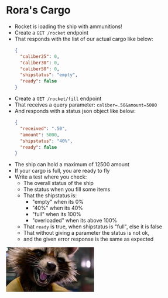 # Rora's Cargo

- Rocket is loading the ship with ammunitions!
- Create a `GET /rocket` endpoint
- That responds with the list of our actual cargo like below:
  ```json
  {
    "caliber25": 0,
    "caliber30": 0,
    "caliber50": 0,
    "shipstatus": "empty",
    "ready": false
  }
  ```
- Create a `GET /rocket/fill` endpoint
- That receives a query parameter: `caliber=.50&amount=5000`
- And responds with a status json object like below:
  ```json
  {
    "received": ".50",
    "amount": 5000,
    "shipstatus": "40%",
    "ready": false
  }
  ```
- The ship can hold a maximum of 12500 amount
- If your cargo is full, you are ready to fly
- Write a test where you check:
  - The overall status of the ship
  - The status when you fill some items
  - That the shipstatus is:
    - "empty" when its 0%
    - "40%" when its 40%
    - "full" when its 100%
    - "overloaded" when its above 100%
  - That `ready` is true, when shipstatus is "full", else it is false
  - That without giving a parameter the status is not ok,
  - and the given error response is the same as expected

[![](../assets/rocket.jpg)](https://www.youtube.com/watch?v=8XnOeLcKhIk)
